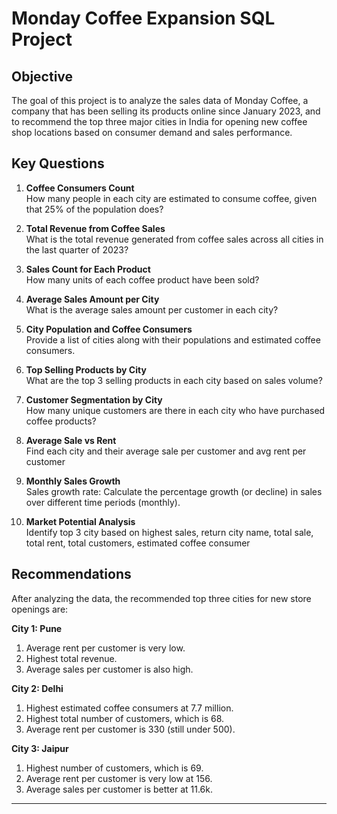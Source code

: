 # Monday Coffee Expansion SQL Project

## Objective

The goal of this project is to analyze the sales data of Monday Coffee, a company that has been selling its products online since January 2023, and to recommend the top three major cities in India for opening new coffee shop locations based on consumer demand and sales performance.

## Key Questions

1. **Coffee Consumers Count**  
   How many people in each city are estimated to consume coffee, given that 25% of the population does?

2. **Total Revenue from Coffee Sales**  
   What is the total revenue generated from coffee sales across all cities in the last quarter of 2023?

3. **Sales Count for Each Product**  
   How many units of each coffee product have been sold?

4. **Average Sales Amount per City**  
   What is the average sales amount per customer in each city?

5. **City Population and Coffee Consumers**  
   Provide a list of cities along with their populations and estimated coffee consumers.

6. **Top Selling Products by City**  
   What are the top 3 selling products in each city based on sales volume?

7. **Customer Segmentation by City**  
   How many unique customers are there in each city who have purchased coffee products?

8. **Average Sale vs Rent**  
   Find each city and their average sale per customer and avg rent per customer

9. **Monthly Sales Growth**  
   Sales growth rate: Calculate the percentage growth (or decline) in sales over different time periods (monthly).

10. **Market Potential Analysis**  
    Identify top 3 city based on highest sales, return city name, total sale, total rent, total customers, estimated coffee consumer

## Recommendations

After analyzing the data, the recommended top three cities for new store openings are:

**City 1: Pune**

1. Average rent per customer is very low.
2. Highest total revenue.
3. Average sales per customer is also high.

**City 2: Delhi**

1. Highest estimated coffee consumers at 7.7 million.
2. Highest total number of customers, which is 68.
3. Average rent per customer is 330 (still under 500).

**City 3: Jaipur**

1. Highest number of customers, which is 69.
2. Average rent per customer is very low at 156.
3. Average sales per customer is better at 11.6k.

---
